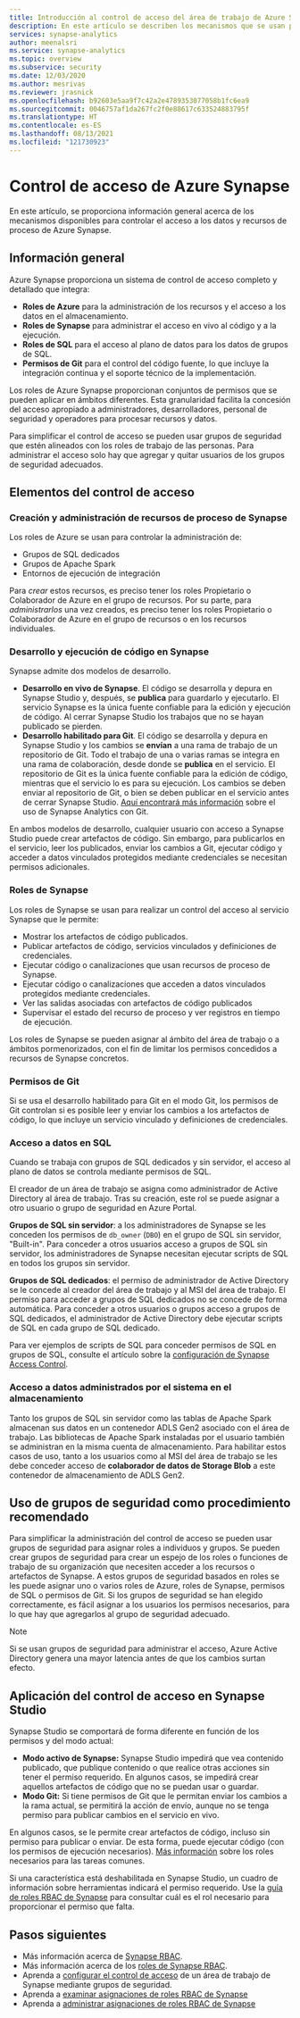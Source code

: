 ```yaml
---
title: Introducción al control de acceso del área de trabajo de Azure Synapse
description: En este artículo se describen los mecanismos que se usan para controlar el acceso a las áreas de trabajo de Synapse, así como a los recursos y artefactos de código que contienen.
services: synapse-analytics
author: meenalsri
ms.service: synapse-analytics
ms.topic: overview
ms.subservice: security
ms.date: 12/03/2020
ms.author: mesrivas
ms.reviewer: jrasnick
ms.openlocfilehash: b92603e5aa9f7c42a2e4789353077058b1fc6ea9
ms.sourcegitcommit: 0046757af1da267fc2f0e88617c633524883795f
ms.translationtype: HT
ms.contentlocale: es-ES
ms.lasthandoff: 08/13/2021
ms.locfileid: "121730923"
---
```

# <a name="azure-synapse-access-control"></a>Control de acceso de Azure Synapse 

En este artículo, se proporciona información general acerca de los mecanismos disponibles para controlar el acceso a los datos y recursos de proceso de Azure Synapse.  

## <a name="overview"></a>Información general

Azure Synapse proporciona un sistema de control de acceso completo y detallado que integra: 
- **Roles de Azure** para la administración de los recursos y el acceso a los datos en el almacenamiento. 
- **Roles de Synapse** para administrar el acceso en vivo al código y a la ejecución. 
- **Roles de SQL** para el acceso al plano de datos para los datos de grupos de SQL. 
- **Permisos de Git** para el control del código fuente, lo que incluye la integración continua y el soporte técnico de la implementación.  

Los roles de Azure Synapse proporcionan conjuntos de permisos que se pueden aplicar en ámbitos diferentes. Esta granularidad facilita la concesión del acceso apropiado a administradores, desarrolladores, personal de seguridad y operadores para procesar recursos y datos.

Para simplificar el control de acceso se pueden usar grupos de seguridad que estén alineados con los roles de trabajo de las personas. Para administrar el acceso solo hay que agregar y quitar usuarios de los grupos de seguridad adecuados.

## <a name="access-control-elements"></a>Elementos del control de acceso

### <a name="creating-and-managing-synapse-compute-resources"></a>Creación y administración de recursos de proceso de Synapse

Los roles de Azure se usan para controlar la administración de: 
- Grupos de SQL dedicados 
- Grupos de Apache Spark 
- Entornos de ejecución de integración 

Para *crear* estos recursos, es preciso tener los roles Propietario o Colaborador de Azure en el grupo de recursos. Por su parte, para *administrarlos* una vez creados, es preciso tener los roles Propietario o Colaborador de Azure en el grupo de recursos o en los recursos individuales. 

### <a name="developing-and-executing-code-in-synapse"></a>Desarrollo y ejecución de código en Synapse 

Synapse admite dos modelos de desarrollo.

- **Desarrollo en vivo de Synapse**. El código se desarrolla y depura en Synapse Studio y, después, se **publica** para guardarlo y ejecutarlo.  El servicio Synapse es la única fuente confiable para la edición y ejecución de código.  Al cerrar Synapse Studio los trabajos que no se hayan publicado se pierden.  
- **Desarrollo habilitado para Git**. El código se desarrolla y depura en Synapse Studio y los cambios se **envían** a una rama de trabajo de un repositorio de Git. Todo el trabajo de una o varias ramas se integra en una rama de colaboración, desde donde se **publica** en el servicio. El repositorio de Git es la única fuente confiable para la edición de código, mientras que el servicio lo es para su ejecución. Los cambios se deben enviar al repositorio de Git, o bien se deben publicar en el servicio antes de cerrar Synapse Studio. [Aquí encontrará más información](../cicd/continuous-integration-deployment.md) sobre el uso de Synapse Analytics con Git.

En ambos modelos de desarrollo, cualquier usuario con acceso a Synapse Studio puede crear artefactos de código. Sin embargo, para publicarlos en el servicio, leer los publicados, enviar los cambios a Git, ejecutar código y acceder a datos vinculados protegidos mediante credenciales se necesitan permisos adicionales.

### <a name="synapse-roles"></a>Roles de Synapse

Los roles de Synapse se usan para realizar un control del acceso al servicio Synapse que le permite: 
- Mostrar los artefactos de código publicados. 
- Publicar artefactos de código, servicios vinculados y definiciones de credenciales.
- Ejecutar código o canalizaciones que usan recursos de proceso de Synapse.
- Ejecutar código o canalizaciones que acceden a datos vinculados protegidos mediante credenciales.
- Ver las salidas asociadas con artefactos de código publicados
- Supervisar el estado del recurso de proceso y ver registros en tiempo de ejecución.

Los roles de Synapse se pueden asignar al ámbito del área de trabajo o a ámbitos pormenorizados, con el fin de limitar los permisos concedidos a recursos de Synapse concretos.

### <a name="git-permissions"></a>Permisos de Git

Si se usa el desarrollo habilitado para Git en el modo Git, los permisos de Git controlan si es posible leer y enviar los cambios a los artefactos de código, lo que incluye un servicio vinculado y definiciones de credenciales.   
   
### <a name="accessing-data-in-sql"></a>Acceso a datos en SQL

Cuando se trabaja con grupos de SQL dedicados y sin servidor, el acceso al plano de datos se controla mediante permisos de SQL. 

El creador de un área de trabajo se asigna como administrador de Active Directory al área de trabajo. Tras su creación, este rol se puede asignar a otro usuario o grupo de seguridad en Azure Portal.

**Grupos de SQL sin servidor**: a los administradores de Synapse se les conceden los permisos de `db_owner` (`DBO`) en el grupo de SQL sin servidor, "Built-in". Para conceder a otros usuarios acceso a grupos de SQL sin servidor, los administradores de Synapse necesitan ejecutar scripts de SQL en todos los grupos sin servidor.  

**Grupos de SQL dedicados**: el permiso de administrador de Active Directory se le concede al creador del área de trabajo y al MSI del área de trabajo.  El permiso para acceder a grupos de SQL dedicados no se concede de forma automática. Para conceder a otros usuarios o grupos acceso a grupos de SQL dedicados, el administrador de Active Directory debe ejecutar scripts de SQL en cada grupo de SQL dedicado.

Para ver ejemplos de scripts de SQL para conceder permisos de SQL en grupos de SQL, consulte el artículo sobre la [configuración de Synapse Access Control](./how-to-set-up-access-control.md).  

 ### <a name="accessing-system-managed-data-in-storage"></a>Acceso a datos administrados por el sistema en el almacenamiento

Tanto los grupos de SQL sin servidor como las tablas de Apache Spark almacenan sus datos en un contenedor ADLS Gen2 asociado con el área de trabajo. Las bibliotecas de Apache Spark instaladas por el usuario también se administran en la misma cuenta de almacenamiento. Para habilitar estos casos de uso, tanto a los usuarios como al MSI del área de trabajo se les debe conceder acceso de **colaborador de datos de Storage Blob** a este contenedor de almacenamiento de ADLS Gen2.  

## <a name="using-security-groups-as-a-best-practice"></a>Uso de grupos de seguridad como procedimiento recomendado

Para simplificar la administración del control de acceso se pueden usar grupos de seguridad para asignar roles a individuos y grupos. Se pueden crear grupos de seguridad para crear un espejo de los roles o funciones de trabajo de su organización que necesiten acceder a los recursos o artefactos de Synapse.  A estos grupos de seguridad basados en roles se les puede asignar uno o varios roles de Azure, roles de Synapse, permisos de SQL o permisos de Git. Si los grupos de seguridad se han elegido correctamente, es fácil asignar a los usuarios los permisos necesarios, para lo que hay que agregarlos al grupo de seguridad adecuado. 

>[!Note]
>Si se usan grupos de seguridad para administrar el acceso, Azure Active Directory genera una mayor latencia antes de que los cambios surtan efecto. 

## <a name="access-control-enforcement-in-synapse-studio"></a>Aplicación del control de acceso en Synapse Studio

Synapse Studio se comportará de forma diferente en función de los permisos y del modo actual:
- **Modo activo de Synapse:** Synapse Studio impedirá que vea contenido publicado, que publique contenido o que realice otras acciones sin tener el permiso requerido.  En algunos casos, se impedirá crear aquellos artefactos de código que no se puedan usar o guardar. 
- **Modo Git:** Si tiene permisos de Git que le permitan enviar los cambios a la rama actual, se permitirá la acción de envío, aunque no se tenga permiso para publicar cambios en el servicio en vivo.  

En algunos casos, se le permite crear artefactos de código, incluso sin permiso para publicar o enviar. De esta forma, puede ejecutar código (con los permisos de ejecución necesarios). [Más información](./synapse-workspace-understand-what-role-you-need.md) sobre los roles necesarios para las tareas comunes. 

Si una característica está deshabilitada en Synapse Studio, un cuadro de información sobre herramientas indicará el permiso requerido. Use la [guía de roles RBAC de Synapse](./synapse-workspace-synapse-rbac-roles.md#synapse-rbac-actions-and-the-roles-that-permit-them) para consultar cuál es el rol necesario para proporcionar el permiso que falta.


## <a name="next-steps"></a>Pasos siguientes

- Más información acerca de [Synapse RBAC](./synapse-workspace-synapse-rbac.md).
- Más información acerca de los [roles de Synapse RBAC](./synapse-workspace-synapse-rbac-roles.md).
- Aprenda a [configurar el control de acceso](./how-to-set-up-access-control.md) de un área de trabajo de Synapse mediante grupos de seguridad.
- Aprenda a [examinar asignaciones de roles RBAC de Synapse](./how-to-review-synapse-rbac-role-assignments.md)
- Aprenda a [administrar asignaciones de roles RBAC de Synapse](./how-to-manage-synapse-rbac-role-assignments.md)
